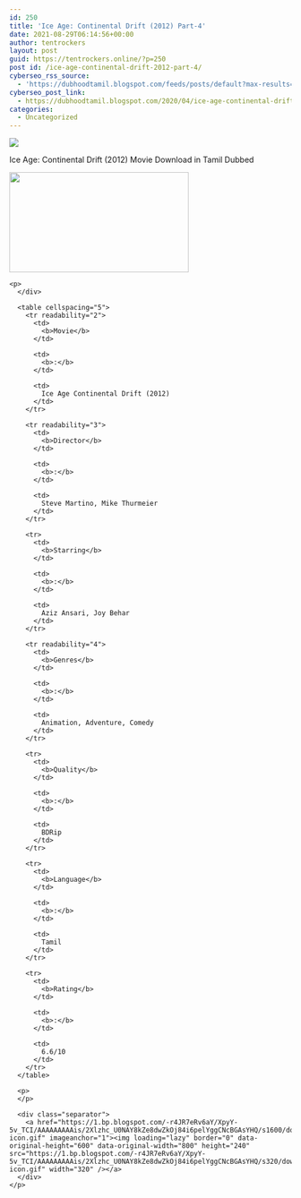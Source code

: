 ```yaml
---
id: 250
title: 'Ice Age: Continental Drift (2012) Part-4'
date: 2021-08-29T06:14:56+00:00
author: tentrockers
layout: post
guid: https://tentrockers.online/?p=250
post id: /ice-age-continental-drift-2012-part-4/
cyberseo_rss_source:
  - 'https://dubhoodtamil.blogspot.com/feeds/posts/default?max-results=150&start-index=301'
cyberseo_post_link:
  - https://dubhoodtamil.blogspot.com/2020/04/ice-age-continental-drift-2012.html
categories:
  - Uncategorized
---
```

<div class="media_block">
  <img src="https://1.bp.blogspot.com/-0E1ZIM9kIbo/XpyYkN3IOJI/AAAAAAAAAik/O98eoCG62B8na2hVaEUx6vWzGl8-7c5ogCNcBGAsYHQ/s72-c/images%2B%25282%2529.jpeg" class="media_thumbnail" />
</div>

<div dir="ltr" trbidi="on" readability="6.7862595419847">
  <p>
    <span>Ice Age: Continental Drift (2012) Movie Download in Tamil Dubbed</span>
  </p>
  
  <p>
  </p>
  
  <div>
    <div class="separator">
      <a href="https://1.bp.blogspot.com/-0E1ZIM9kIbo/XpyYkN3IOJI/AAAAAAAAAik/O98eoCG62B8na2hVaEUx6vWzGl8-7c5ogCNcBGAsYHQ/s1600/images%2B%25282%2529.jpeg" imageanchor="1"><img loading="lazy" border="0" data-original-height="415" data-original-width="739" height="179" src="https://1.bp.blogspot.com/-0E1ZIM9kIbo/XpyYkN3IOJI/AAAAAAAAAik/O98eoCG62B8na2hVaEUx6vWzGl8-7c5ogCNcBGAsYHQ/s320/images%2B%25282%2529.jpeg" width="320" /></a>
    </div>
    
    <p>
      </div> 
      
      <table cellspacing="5">
        <tr readability="2">
          <td>
            <b>Movie</b>
          </td>
          
          <td>
            <b>:</b>
          </td>
          
          <td>
            Ice Age Continental Drift (2012)
          </td>
        </tr>
        
        <tr readability="3">
          <td>
            <b>Director</b>
          </td>
          
          <td>
            <b>:</b>
          </td>
          
          <td>
            Steve Martino, Mike Thurmeier
          </td>
        </tr>
        
        <tr>
          <td>
            <b>Starring</b>
          </td>
          
          <td>
            <b>:</b>
          </td>
          
          <td>
            Aziz Ansari, Joy Behar
          </td>
        </tr>
        
        <tr readability="4">
          <td>
            <b>Genres</b>
          </td>
          
          <td>
            <b>:</b>
          </td>
          
          <td>
            Animation, Adventure, Comedy
          </td>
        </tr>
        
        <tr>
          <td>
            <b>Quality</b>
          </td>
          
          <td>
            <b>:</b>
          </td>
          
          <td>
            BDRip
          </td>
        </tr>
        
        <tr>
          <td>
            <b>Language</b>
          </td>
          
          <td>
            <b>:</b>
          </td>
          
          <td>
            Tamil
          </td>
        </tr>
        
        <tr>
          <td>
            <b>Rating</b>
          </td>
          
          <td>
            <b>:</b>
          </td>
          
          <td>
            6.6/10
          </td>
        </tr>
      </table>
      
      <p>
      </p>
      
      <div class="separator">
        <a href="https://1.bp.blogspot.com/-r4JR7eRv6aY/XpyY-5v_TCI/AAAAAAAAAis/2Xlzhc_U0NAY8kZe8dwZkOj84i6pelYggCNcBGAsYHQ/s1600/download-icon.gif" imageanchor="1"><img loading="lazy" border="0" data-original-height="600" data-original-width="800" height="240" src="https://1.bp.blogspot.com/-r4JR7eRv6aY/XpyY-5v_TCI/AAAAAAAAAis/2Xlzhc_U0NAY8kZe8dwZkOj84i6pelYggCNcBGAsYHQ/s320/download-icon.gif" width="320" /></a>
      </div>
    </p>
  </div>